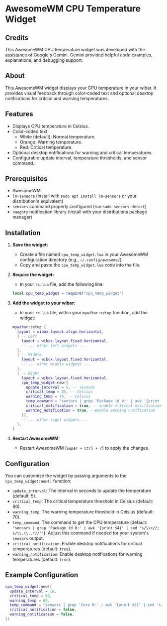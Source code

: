 # AwesomeWM CPU Temperature Widget

## Credits
This AwesomeWM CPU temperature widget was developed with the assistance of
Google's Gemini. Gemini provided helpful code examples, explanations, and
debugging support.

## About

This AwesomeWM widget displays your CPU temperature in your wibar. It provides visual feedback through color-coded text and optional desktop notifications for critical and warning temperatures.

## Features

* Displays CPU temperature in Celsius.
* Color-coded text:
    * White (default): Normal temperature.
    * Orange: Warning temperature.
    * Red: Critical temperature.
* Optional desktop notifications for warning and critical temperatures.
* Configurable update interval, temperature thresholds, and sensor command.

## Prerequisites

* AwesomeWM
* `lm-sensors` (install with `sudo apt install lm-sensors` or your distribution's equivalent)
* `sensors` command properly configured (run `sudo sensors-detect`)
* `naughty` notification library (install with your distributions package manager)

## Installation

1.  **Save the widget:**
    * Create a file named `cpu_temp_widget.lua` in your AwesomeWM configuration directory (e.g., `~/.config/awesome/`).
    * Copy and paste the `cpu_temp_widget.lua` code into the file.
2.  **Require the widget:**
    * In your `rc.lua` file, add the following line:

    ```lua
    local cpu_temp_widget = require("cpu_temp_widget")
    ```

3.  **Add the widget to your wibar:**
    * In your `rc.lua` file, within your `mywibar:setup` function, add the widget:

    ```lua
    mywibar:setup {
      layout = wibox.layout.align.horizontal,
      { -- Left
        layout = wibox.layout.fixed.horizontal,
        -- ... other left widgets ...
      },
      { -- Middle
        layout = wibox.layout.fixed.horizontal,
        -- ... other middle widgets ...
      },
      { -- Right
        layout = wibox.layout.fixed.horizontal,
        cpu_temp_widget:new({
          update_interval = 5, -- seconds
          critical_temp = 85, -- Celsius
          warning_temp = 75, -- Celsius
          temp_command = "sensors | grep 'Package id 0:' | awk '{print $4}' | sed 's/\\+//; s/\\.\\..*//'", -- adjust command if needed.
          critical_notification = true, -- enable critical notification
          warning_notification = true, --enable warning notification
        }),
        -- ... other right widgets ...
      },
    }
    ```

4.  **Restart AwesomeWM:**
    * Restart AwesomeWM (`Super + Ctrl + r`) to apply the changes.

## Configuration

You can customize the widget by passing arguments to the `cpu_temp_widget:new()` function:

* `update_interval`: The interval in seconds to update the temperature (default: 5).
* `critical_temp`: The critical temperature threshold in Celsius (default: 80).
* `warning_temp`: The warning temperature threshold in Celsius (default: 70).
* `temp_command`: The command to get the CPU temperature (default: `"sensors | grep 'Package id 0:' | awk '{print $4}' | sed 's/\\+//; s/\\.\\..*//'"`). Adjust this command if needed for your system's `sensors` output.
* `critical_notification`: Enable desktop notifications for critical temperatures (default: `true`).
* `warning_notification`: Enable desktop notifications for warning temperatures (default: `true`).

## Example Configuration

```lua
cpu_temp_widget:new({
  update_interval = 10,
  critical_temp = 90,
  warning_temp = 80,
  temp_command = "sensors | grep 'Core 0:' | awk '{print $3}' | sed 's/\\+//; s/\\.\\..*//'",
  critical_notification = false,
  warning_notification = false,
})